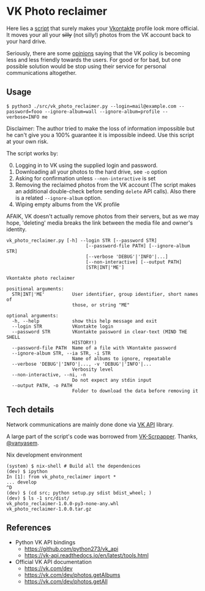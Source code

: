 VK Photo reclaimer
==================

Here lies a [script](./src/vk_photo_reclaimer.py) that surely makes your
[Vkontakte](https://vk.com) profile look more official. It moves your all your
~~silly~~ (not silly!) photos from the VK account back to your hard drive.

Seriously, there are some
[opinions](https://tjournal.ru/news/75081-mozhno-li-sest-za-layk-i-sotrudnichaet-li-vkontakte-so-sledovatelyami-rol-socsetey-v-delah-za-reposty-i-memy)
saying that the VK policy is becoming less and less friendly towards the users.
For good or for bad, but one possible solution would be stop using their service
for personal communications altogether.

Usage
-----

```
$ python3 ./src/vk_photo_reclaimer.py --login=mail@example.com --password=fooo --ignore-album=wall --ignore-album=profile --verbose=INFO me
```

Disclaimer: The author tried to make the loss of information impossible but he
can't give you a 100% guarantee it is impossible indeed. Use this
script at your own risk.

The script works by:

0. Logging in to VK using the supplied login and password.
1. Downloading all your photos to the hard drive, see `-o` option
2. Asking for confirmation unless `--non-interactive` is set
3. Removing the reclaimed photos from the VK account (The script makes an
   additional double-check before sending `delete` API calls). Also there is a
   related `--ignore-album` option.
4. Wiping empty albums from the VK profile

AFAIK, VK doesn't actually remove photos from their servers, but as we may hope,
'deleting' media breaks the link between the media file and owner's identity.

```
vk_photo_reclaimer.py [-h] --login STR [--password STR]
                             [--password-file PATH] [--ignore-album STR]
                             [--verbose 'DEBUG'|'INFO'|...]
                             [--non-interactive] [--output PATH]
                             [STR|INT|'ME']

Vkontakte photo reclaimer

positional arguments:
  STR|INT|'ME'          User identifier, group identifier, short names of
                        those, or string "ME"

optional arguments:
  -h, --help            show this help message and exit
  --login STR           VKontakte login
  --password STR        VKontakte password in clear-text (MIND THE SHELL
                        HISTORY!)
  --password-file PATH  Name of a file with VKontakte password
  --ignore-album STR, --ia STR, -i STR
                        Name of albums to ignore, repeatable
  --verbose 'DEBUG'|'INFO'|..., -v 'DEBUG'|'INFO'|...
                        Verbosity level
  --non-interactive, --ni, -n
                        Do not expect any stdin input
  --output PATH, -o PATH
                        Folder to download the data before removing it
```

Tech details
------------

Network communications are mainly done done via [VK
API](https://github.com/python273/vk_api) library.

A large part of the script's code was borrowed from
[VK-Scrpapper](https://github.com/vanyasem/VK-Scraper). Thanks,
[@vanyasem](https://mastodon.mynameisivan.ru/@vanyasem).

Nix development environment

```
(system) $ nix-shell # Build all the dependenices
(dev) $ ipython
In [1]: from vk_photo_reclaimer import *
... develop
^D
(dev) $ (cd src; python setup.py sdist bdist_wheel; )
(dev) $ ls -1 src/dist/
vk_photo_reclaimer-1.0.0-py3-none-any.whl
vk_photo_reclaimer-1.0.0.tar.gz
```

References
----------

* Python VK API bindings
  - https://github.com/python273/vk_api
  - https://vk-api.readthedocs.io/en/latest/tools.html
* Official VK API documentation
  - https://vk.com/dev
  - https://vk.com/dev/photos.getAlbums
  - https://vk.com/dev/photos.getAll


